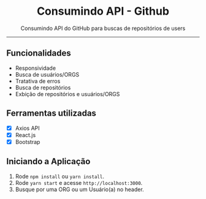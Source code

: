 <h1 align="center">
 Consumindo API - Github
</h1>

<p align="center">Consumindo API do GitHub para buscas de repositórios de users</p>

<hr>

## Funcionalidades

- Responsividade
- Busca de usuários/ORGS
- Tratativa de erros 
- Busca de repositórios
- Exbição de repositórios e usuários/ORGS

## Ferramentas utilizadas

- [x] Axios API
- [x] React.js
- [x] Bootstrap

## Iniciando a Aplicação

1. Rode `npm install` ou `yarn install`.<br />
2. Rode `yarn start` e acesse `http://localhost:3000`.<br />
3. Busque por uma ORG ou um Usuário(a) no header. <br/>
